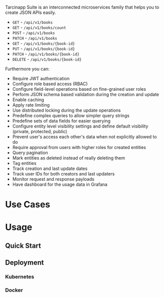 Tarcinapp Suite is an interconnected microservices family that helps you to create JSON APIs easily. 
* `GET` - `/api/v1/books`
* `GET` - `/api/v1/books/count`
* `POST` - `/api/v1/books`
* `PATCH` - `/api/v1/books`
* `GET` - `/api/v1/books/{book-id}`
* `PUT` - `/api/v1/books/{book-id}`
* `PATCH` - `/api/v1/books/{book-id}`
* `DELETE` - `/api/v1/books/{book-id}`
  
Furthermore you can:
* Require JWT authentication
* Configure role based access (RBAC)
* Configure field-level operations based on fine-grained user roles
* Perform JSON schema based validation during the creation and update
* Enable caching
* Apply rate limiting
* Use distributed locking during the update operations
* Predefine complex queries to allow simpler query strings
* Predefine sets of data fields for easier querying
* Configure entity level visibility settings and define default visibility (private, protected, public)
* Prevent user's access each other's data when not explicitly allowed to do
* Require approval from users with higher roles for created entities
* Query pagination
* Mark entities as deleted instead of really deleting them
* Tag entities
* Track creation and last update dates
* Track user IDs for both creators and last updaters
* Monitor request and response payloads
* Have dashboard for the usage data in Grafana
# Use Cases
# Usage
## Quick Start
## Deployment 
### Kubernetes
### Docker
